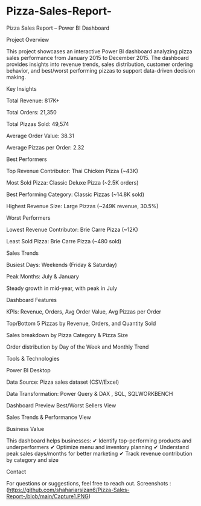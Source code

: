 # Pizza-Sales-Report-

Pizza Sales Report – Power BI Dashboard
 
 Project Overview

This project showcases an interactive Power BI dashboard analyzing pizza sales performance from January 2015 to December 2015.
The dashboard provides insights into revenue trends, sales distribution, customer ordering behavior, and best/worst performing pizzas to support data-driven decision making.

 Key Insights

Total Revenue: 817K+

Total Orders: 21,350

Total Pizzas Sold: 49,574

Average Order Value: 38.31

Average Pizzas per Order: 2.32

 Best Performers

Top Revenue Contributor: Thai Chicken Pizza (~43K)

Most Sold Pizza: Classic Deluxe Pizza (~2.5K orders)

Best Performing Category: Classic Pizzas (~14.8K sold)

Highest Revenue Size: Large Pizzas (~249K revenue, 30.5%)

 Worst Performers

Lowest Revenue Contributor: Brie Carre Pizza (~12K)

Least Sold Pizza: Brie Carre Pizza (~480 sold)

 Sales Trends

Busiest Days: Weekends (Friday & Saturday)

Peak Months: July & January

Steady growth in mid-year, with peak in July

 Dashboard Features

KPIs: Revenue, Orders, Avg Order Value, Avg Pizzas per Order

Top/Bottom 5 Pizzas by Revenue, Orders, and Quantity Sold

Sales breakdown by Pizza Category & Pizza Size

Order distribution by Day of the Week and Monthly Trend

 Tools & Technologies

Power BI Desktop

Data Source: Pizza sales dataset (CSV/Excel)

Data Transformation: Power Query & DAX , SQL, SQLWORKBENCH 



 Dashboard Preview
Best/Worst Sellers View

Sales Trends & Performance View

 Business Value

This dashboard helps businesses:
✔ Identify top-performing products and underperformers
✔ Optimize menu and inventory planning
✔ Understand peak sales days/months for better marketing
✔ Track revenue contribution by category and size

 Contact

For questions or suggestions, feel free to reach out. 
Screenshots : 
(https://github.com/shahariarsizan6/Pizza-Sales-Report-/blob/main/Capture1.PNG)
